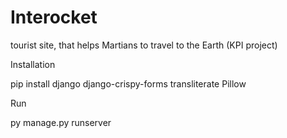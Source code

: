 # Interocket
tourist site, that helps Martians to travel to the Earth (KPI project)

Installation

pip install django django-crispy-forms transliterate Pillow

Run

py manage.py runserver
